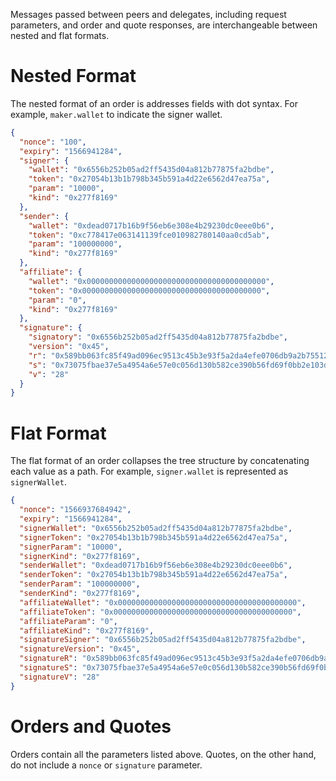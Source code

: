 Messages passed between peers and delegates, including request parameters, and order and quote responses, are interchangeable between nested and flat formats.

# Nested Format

The nested format of an order is addresses fields with dot syntax. For example, `maker.wallet` to indicate the signer wallet.

```json
{
  "nonce": "100",
  "expiry": "1566941284",
  "signer": {
    "wallet": "0x6556b252b05ad2ff5435d04a812b77875fa2bdbe",
    "token": "0x27054b13b1b798b345b591a4d22e6562d47ea75a",
    "param": "10000",
    "kind": "0x277f8169"
  },
  "sender": {
    "wallet": "0xdead0717b16b9f56eb6e308e4b29230dc0eee0b6",
    "token": "0xc778417e063141139fce010982780140aa0cd5ab",
    "param": "100000000",
    "kind": "0x277f8169"
  },
  "affiliate": {
    "wallet": "0x0000000000000000000000000000000000000000",
    "token": "0x0000000000000000000000000000000000000000",
    "param": "0",
    "kind": "0x277f8169"
  },
  "signature": {
    "signatory": "0x6556b252b05ad2ff5435d04a812b77875fa2bdbe",
    "version": "0x45",
    "r": "0x589bb063fc85f49ad096ec9513c45b3e93f5a2da4efe0706db9a2b755121f4c2",
    "s": "0x73075fbae37e5a4954a6e57e0c056d130b582ce390b56fd69f0bb2e103d07e70",
    "v": "28"
  }
}
```

# Flat Format

The flat format of an order collapses the tree structure by concatenating each value as a path. For example, `signer.wallet` is represented as `signerWallet`.

```json
{
  "nonce": "1566937684942",
  "expiry": "1566941284",
  "signerWallet": "0x6556b252b05ad2ff5435d04a812b77875fa2bdbe",
  "signerToken": "0x27054b13b1b798b345b591a4d22e6562d47ea75a",
  "signerParam": "10000",
  "signerKind": "0x277f8169",
  "senderWallet": "0xdead0717b16b9f56eb6e308e4b29230dc0eee0b6",
  "senderToken": "0x27054b13b1b798b345b591a4d22e6562d47ea75a",
  "senderParam": "100000000",
  "senderKind": "0x277f8169",
  "affiliateWallet": "0x0000000000000000000000000000000000000000",
  "affiliateToken": "0x0000000000000000000000000000000000000000",
  "affiliateParam": "0",
  "affiliateKind": "0x277f8169",
  "signatureSigner": "0x6556b252b05ad2ff5435d04a812b77875fa2bdbe",
  "signatureVersion": "0x45",
  "signatureR": "0x589bb063fc85f49ad096ec9513c45b3e93f5a2da4efe0706db9a2b755121f4c2",
  "signatureS": "0x73075fbae37e5a4954a6e57e0c056d130b582ce390b56fd69f0bb2e103d07e70",
  "signatureV": "28"
}
```

# Orders and Quotes

Orders contain all the parameters listed above. Quotes, on the other hand, do not include a `nonce` or `signature` parameter.
